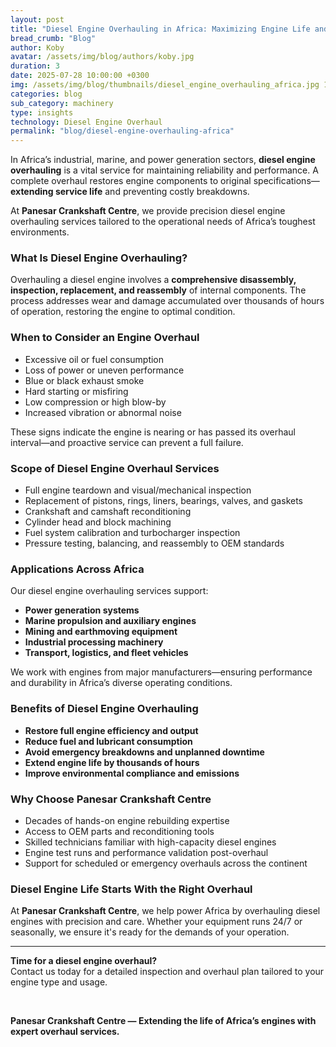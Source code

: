 ```yaml
---
layout: post
title: "Diesel Engine Overhauling in Africa: Maximizing Engine Life and Performance"
bread_crumb: "Blog"
author: Koby
avatar: /assets/img/blog/authors/koby.jpg
duration: 3
date: 2025-07-28 10:00:00 +0300
img: /assets/img/blog/thumbnails/diesel_engine_overhauling_africa.jpg 1x, /assets/img/blog/thumbnails/280725f.jpg 2x
categories: blog
sub_category: machinery
type: insights
technology: Diesel Engine Overhaul
permalink: "blog/diesel-engine-overhauling-africa"
---
```


In Africa’s industrial, marine, and power generation sectors, **diesel engine overhauling** is a vital service for maintaining reliability and performance. A complete overhaul restores engine components to original specifications—**extending service life** and preventing costly breakdowns.

At **Panesar Crankshaft Centre**, we provide precision diesel engine overhauling services tailored to the operational needs of Africa’s toughest environments.

### **What Is Diesel Engine Overhauling?**

Overhauling a diesel engine involves a **comprehensive disassembly, inspection, replacement, and reassembly** of internal components. The process addresses wear and damage accumulated over thousands of hours of operation, restoring the engine to optimal condition.

### **When to Consider an Engine Overhaul**

- Excessive oil or fuel consumption  
- Loss of power or uneven performance  
- Blue or black exhaust smoke  
- Hard starting or misfiring  
- Low compression or high blow-by  
- Increased vibration or abnormal noise  

These signs indicate the engine is nearing or has passed its overhaul interval—and proactive service can prevent a full failure.

### **Scope of Diesel Engine Overhaul Services**

- Full engine teardown and visual/mechanical inspection  
- Replacement of pistons, rings, liners, bearings, valves, and gaskets  
- Crankshaft and camshaft reconditioning  
- Cylinder head and block machining  
- Fuel system calibration and turbocharger inspection  
- Pressure testing, balancing, and reassembly to OEM standards  

### **Applications Across Africa**

Our diesel engine overhauling services support:

- **Power generation systems**  
- **Marine propulsion and auxiliary engines**  
- **Mining and earthmoving equipment**  
- **Industrial processing machinery**  
- **Transport, logistics, and fleet vehicles**  

We work with engines from major manufacturers—ensuring performance and durability in Africa’s diverse operating conditions.

### **Benefits of Diesel Engine Overhauling**

- **Restore full engine efficiency and output**  
- **Reduce fuel and lubricant consumption**  
- **Avoid emergency breakdowns and unplanned downtime**  
- **Extend engine life by thousands of hours**  
- **Improve environmental compliance and emissions**  

### **Why Choose Panesar Crankshaft Centre**

- Decades of hands-on engine rebuilding expertise  
- Access to OEM parts and reconditioning tools  
- Skilled technicians familiar with high-capacity diesel engines  
- Engine test runs and performance validation post-overhaul  
- Support for scheduled or emergency overhauls across the continent  

### **Diesel Engine Life Starts With the Right Overhaul**

At **Panesar Crankshaft Centre**, we help power Africa by overhauling diesel engines with precision and care. Whether your equipment runs 24/7 or seasonally, we ensure it's ready for the demands of your operation.

---

**Time for a diesel engine overhaul?**  
Contact us today for a detailed inspection and overhaul plan tailored to your engine type and usage.

<br>

**Panesar Crankshaft Centre — Extending the life of Africa’s engines with expert overhaul services.**

